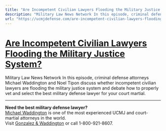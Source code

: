 ```yaml
---
title: "Are Incompetent Civilian Lawyers Flooding the Military Justice System?"
description: "Military Law News Network In this episode, criminal defense attorneys Michael Waddington and Noel Tipon discuss whether incompetent civilian lawyers are flooding the military justice system and debate how to properly vet and select the best military defense lawyer for your court martial. "
url: "https://ucmjdefense.com/are-incompetent-civilian-lawyers-flooding-the-military-laws-justice-system.html"
---
```


# [Are Incompetent Civilian Lawyers Flooding the Military Justice System?](https://ucmjdefense.com/are-incompetent-civilian-lawyers-flooding-the-military-laws-justice-system.html)

Military Law News Network In this episode, criminal defense attorneys Michael Waddington and Noel Tipon discuss whether incompetent civilian lawyers are flooding the military justice system and debate how to properly vet and select the best military defense lawyer for your court martial. 

---

**Need the best military defense lawyer?**  
[Michael Waddington](https://ucmjdefense.com/attorneys/michael-stewart-waddington-partner.html) is one of the most experienced UCMJ and court-martial attorneys in the world.  
Visit [Gonzalez & Waddington](https://ucmjdefense.com) or call 1-800-921-8607.
